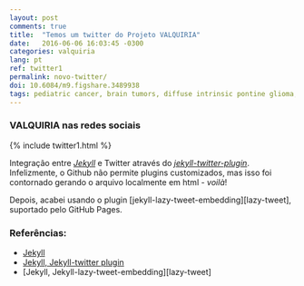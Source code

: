 ```yaml
---
layout: post
comments: true
title:  "Temos um twitter do Projeto VALQUIRIA"
date:   2016-06-06 16:03:45 -0300
categories: valquiria
lang: pt
ref: twitter1
permalink: novo-twitter/
doi: 10.6084/m9.figshare.3489938
tags: pediatric cancer, brain tumors, diffuse intrinsic pontine glioma, clinical trial, magnetic resonance imaging, project valkyrie
---
```

### VALQUIRIA nas redes sociais

{% include twitter1.html %}

Integração entre [_Jekyll_][jekyll] e Twitter através do [_jekyll-twitter-plugin_][jekyll-twitter-plugin]. Infelizmente, o Github não permite plugins customizados, mas isso foi contornado gerando o arquivo localmente em html - _voilà_!

Depois, acabei usando o plugin [jekyll-lazy-tweet-embedding][lazy-tweet], suportado pelo GitHub Pages.

### Referências:

- [Jekyll][jekyll]
- [Jekyll, Jekyll-twitter plugin][jekyll-twitter-plugin]
- [Jekyll, Jekyll-lazy-tweet-embedding][lazy-tweet]

[jekyll]: https://jekyllrb.com
[jekyll-twitter-plugin]: https://github.com/rob-murray/jekyll-twitter-plugin
[lazy-twwet]: https://github.com/takuti/jekyll-lazy-tweet-embedding
